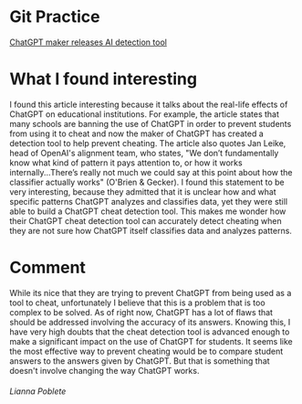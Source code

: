 # Git Practice
[ChatGPT maker releases AI detection tool](https://apnews.com/article/technology-education-colleges-and-universities-france-a0ab654549de387316404a7be019116b)

# What I found interesting
I found this article interesting because it talks about the real-life effects of ChatGPT on educational institutions. For example, the article states that many schools are banning the use of ChatGPT in order to prevent students from using it to cheat and now the maker of ChatGPT has created a detection tool to help prevent cheating. The article also quotes Jan Leike, head of OpenAI's alignment team, who states, "We don’t fundamentally know what kind of pattern it pays attention to, or how it works internally...There’s really not much we could say at this point about how the classifier actually works" (O'Brien & Gecker). I found this statement to be very interesting, because they admitted that it is unclear how and what specific patterns ChatGPT analyzes and classifies data, yet they were still able to build a ChatGPT cheat detection tool. This makes me wonder how their ChatGPT cheat detection tool can accurately detect cheating when they are not sure how ChatGPT itself classifies data and analyzes patterns.

# Comment
While its nice that they are trying to prevent ChatGPT from being used as a tool to cheat, unfortunately I believe that this is a problem that is too complex to be solved. As of right now, ChatGPT has a lot of flaws that should be addressed involving the accuracy of its answers. Knowing this, I have very high doubts that the cheat detection tool is advanced enough to make a significant impact on the use of ChatGPT for students. It seems like the most effective way to prevent cheating would be to compare student answers to the answers given by ChatGPT. But that is something that doesn't involve changing the way ChatGPT works.
###### Lianna Poblete